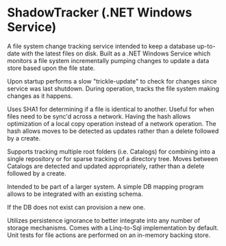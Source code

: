 # ShadowTracker (.NET Windows Service)

A file system change tracking service intended to keep a database up-to-date
with the latest files on disk. Built as a .NET Windows Service which monitors
a file system incrementally pumping changes to update a data store based upon
the file state.

Upon startup performs a slow "trickle-update" to check for changes since
service was last shutdown.  During operation, tracks the file system making
changes as it happens.

Uses SHA1 for determining if a file is identical to another.  Useful for when
files need to be sync'd across a network.  Having the hash allows optimization
of a local copy operation instead of a network operation.  The hash allows moves
to be detected as updates rather than a delete followed by a create.

Supports tracking multiple root folders (i.e. Catalogs) for combining into a
single repository or for sparse tracking of a directory tree.  Moves between
Catalogs are detected and updated appropriately, rather than a delete followed
by a create.

Intended to be part of a larger system.  A simple DB mapping program allows to
be integrated with an existing schema.

If the DB does not exist can provision a new one.

Utilizes persistence ignorance to better integrate into any number of storage
mechanisms. Comes with a Linq-to-Sql implementation by default.  Unit tests
for file actions are performed on an in-memory backing store.
